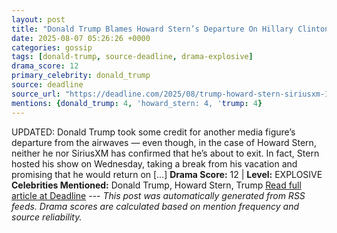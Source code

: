 ```yaml
---
layout: post
title: "Donald Trump Blames Howard Stern’s Departure On Hillary Clinton Endorsement — Even Though The SiriusXM Radio Host Hasn’t Said He’s Leaving"
date: 2025-08-07 05:26:26 +0000
categories: gossip
tags: [donald-trump, source-deadline, drama-explosive]
drama_score: 12
primary_celebrity: donald_trump
source: deadline
source_url: "https://deadline.com/2025/08/trump-howard-stern-siriusxm-1236480629/"
mentions: {donald_trump: 4, 'howard_stern: 4, 'trump: 4}
---
```


UPDATED: Donald Trump took some credit for another media figure’s departure from the airwaves — even though, in the case of Howard Stern, neither he nor SiriusXM has confirmed that he’s about to exit. In fact, Stern hosted his show on Wednesday, taking a break from his vacation and promising that he would return on […] **Drama Score:** 12 | **Level:** EXPLOSIVE **Celebrities Mentioned:** Donald Trump, Howard Stern, Trump [Read full article at Deadline](https://deadline.com/2025/08/trump-howard-stern-siriusxm-1236480629/) --- *This post was automatically generated from RSS feeds. Drama scores are calculated based on mention frequency and source reliability.*